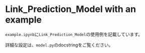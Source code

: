 # Link_Prediction_Model with an example

`example.ipynb`に`Link_Prediction_Model`の使用例を記載しています。

詳細な設定は、`model.py`のdocstringをご覧ください。
